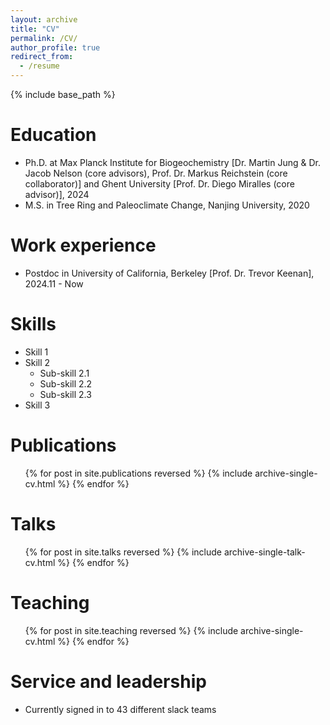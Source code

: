 ```yaml
---
layout: archive
title: "CV"
permalink: /CV/
author_profile: true
redirect_from:
  - /resume
---
```


{% include base_path %}

Education
======
* Ph.D. at Max Planck Institute for Biogeochemistry [Dr. Martin Jung & Dr. Jacob Nelson (core advisors), Prof. Dr. Markus Reichstein (core collaborator)] and Ghent University [Prof. Dr. Diego Miralles (core advisor)], 2024
* M.S. in Tree Ring and Paleoclimate Change, Nanjing University, 2020

Work experience
======
* Postdoc in University of California, Berkeley [Prof. Dr. Trevor Keenan], 2024.11 - Now
  
Skills
======
* Skill 1
* Skill 2
  * Sub-skill 2.1
  * Sub-skill 2.2
  * Sub-skill 2.3
* Skill 3

Publications
======
  <ul>{% for post in site.publications reversed %}
    {% include archive-single-cv.html %}
  {% endfor %}</ul>
  
Talks
======
  <ul>{% for post in site.talks reversed %}
    {% include archive-single-talk-cv.html  %}
  {% endfor %}</ul>
  
Teaching
======
  <ul>{% for post in site.teaching reversed %}
    {% include archive-single-cv.html %}
  {% endfor %}</ul>
  
Service and leadership
======
* Currently signed in to 43 different slack teams
